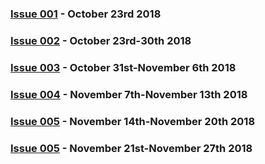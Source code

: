 

### [Issue 001](issue-001.md) - October 23rd 2018

### [Issue 002](issue-002.md) - October 23rd-30th 2018

### [Issue 003](issue-003.md) - October 31st-November 6th 2018

### [Issue 004](issue-004.md) - November 7th-November 13th 2018

### [Issue 005](issue-005.md) - November 14th-November 20th 2018

### [Issue 005](issue-006.md) - November 21st-November 27th 2018
